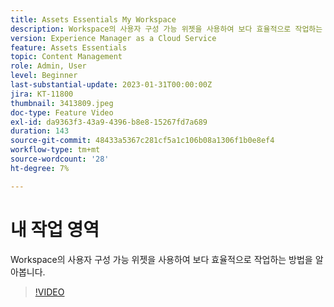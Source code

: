 ```yaml
---
title: Assets Essentials My Workspace
description: Workspace의 사용자 구성 가능 위젯을 사용하여 보다 효율적으로 작업하는 방법을 알아봅니다.
version: Experience Manager as a Cloud Service
feature: Assets Essentials
topic: Content Management
role: Admin, User
level: Beginner
last-substantial-update: 2023-01-31T00:00:00Z
jira: KT-11800
thumbnail: 3413809.jpeg
doc-type: Feature Video
exl-id: da9363f3-43a9-4396-b8e8-15267fd7a689
duration: 143
source-git-commit: 48433a5367c281cf5a1c106b08a1306f1b0e8ef4
workflow-type: tm+mt
source-wordcount: '28'
ht-degree: 7%

---
```


# 내 작업 영역

Workspace의 사용자 구성 가능 위젯을 사용하여 보다 효율적으로 작업하는 방법을 알아봅니다.

>[!VIDEO](https://video.tv.adobe.com/v/3418581?quality=12&learn=on&captions=kor)
